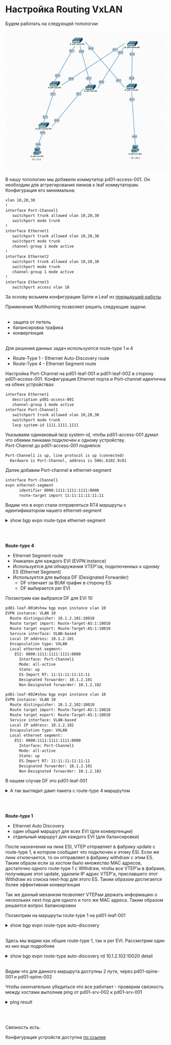 # **Настройка Routing VxLAN**

Будем работать на следующей топологии:   
  
![Topology](images/topology.png)

В нашу топологию мы добавили коммутатор pd01-access-001. Он необходим для аггрегирования линков к leaf коммутаторам.  
Конфигурация его минимальна:

```
vlan 10,20,30
!
interface Port-Channel1
   switchport trunk allowed vlan 10,20,30
   switchport mode trunk
!
interface Ethernet1
   switchport trunk allowed vlan 10,20,30
   switchport mode trunk
   channel-group 1 mode active
!
interface Ethernet2
   switchport trunk allowed vlan 10,20,30
   switchport mode trunk
   channel-group 1 mode active
!
interface Ethernet3
   switchport access vlan 10
```

За основу возьмем конфигурации Spine и Leaf из [предыдущей работы](https://github.com/aledkrv/otus_cod_learning/tree/main/lesson_6_evpnl3).

Применение Multihoming позволяет решить следующие задачи:   
 

*   защита от петель
*   балансировка трафика
*   конвергенция  
     

Для решения данных задач используются route-type 1 и 4

*   Route-Type 1 - Ethernet Auto-Discovery route
*   Route-Type 4 - Ethernet Segment route

Настройка Port-Channel на pd01-leaf-001 и pd01-leaf-002 в сторону pd01-access-001. Конфигурация Ethernet порта и Port-channel идентична на обеих устройствах:

```
interface Ethernet1
   description pd01-access-001
   channel-group 1 mode active
interface Port-Channel1
   switchport trunk allowed vlan 10,20,30
   switchport mode trunk
   lacp system-id 1111.1111.1111
```

Указываем одинаковый lacp system-id, чтобы pd01-access-001 думал что обеими линками подключен к одному устройству.  
Port-Channel до pd01-access-001 поднялся:

```
Port-Channel1 is up, line protocol is up (connected)
  Hardware is Port-Channel, address is 506c.6102.9c01
```

Далее добавим Port-channel в ethernet-segment

```
interface Port-Channel1
evpn ethernet-segment
      identifier 0000:1111:1111:1111:0000
      route-target import 11:11:11:11:11:11
```

Видим что в evpn стали отправляться RT4 маршруты с идентификатором нашего ethernet-segment
<details>
<summary>show bgp evpn route-type ethernet-segment</summary>
<image src=images/leaf-rt4.png width="500"/><br>
</details><br> 
  
 

**Route-type 4**

*   Ethernet Segment route
*   Уникален для каждого EVI (EVPN instance)
*   Используется для обнаружения VTEP'ов, подключенных к одному ES (Ethernet Segment)
*   Используется для выбора DF (Designated Forwarder)
    *   DF отвечает за BUM трафик в сторону ES
    *   DF выбирается per EVI

Посмотрим как выбрался DF для EVI 10

```
pd01-leaf-001#show bgp evpn instance vlan 10
EVPN instance: VLAN 10
  Route distinguisher: 10.1.2.101:10010
  Route target import: Route-Target-AS:1:10010
  Route target export: Route-Target-AS:1:10010
  Service interface: VLAN-based
  Local IP address: 10.1.2.101
  Encapsulation type: VXLAN
  Local ethernet segment:
    ESI: 0000:1111:1111:1111:0000
      Interface: Port-Channel1
      Mode: all-active
      State: up
      ES-Import RT: 11:11:11:11:11:11
      Designated forwarder: 10.1.2.101
      Non-Designated forwarder: 10.1.2.102
```

```
pd01-leaf-002#show bgp evpn instance vlan 10
EVPN instance: VLAN 10
  Route distinguisher: 10.1.2.102:10010
  Route target import: Route-Target-AS:1:10010
  Route target export: Route-Target-AS:1:10010
  Service interface: VLAN-based
  Local IP address: 10.1.2.102
  Encapsulation type: VXLAN
  Local ethernet segment:
    ESI: 0000:1111:1111:1111:0000
      Interface: Port-Channel1
      Mode: all-active
      State: up
      ES-Import RT: 11:11:11:11:11:11
      Designated forwarder: 10.1.2.101
      Non-Designated forwarder: 10.1.2.102
```

В нашем случае DF это pd01-leaf-001

<details>
<summary>А так выглядит дамп пакета с route-type 4 маршрутом</summary>
<image src=images/dump-rt4.png width="500"/><br>
</details><br> 

  
 

**Route-type 1**

*   Ethernet Auto Discovery
*   один общий маршрут для всех EVI (для конвергенции)
*   отдельный маршрут для каждого EVI (для балансировки)

После назначения на линк ESI, VTEP отправляет в фабрику update c route-type 1, в котором сообщает что подключен к этому ESI. Если же линк отключается, то он отправляет в фабрику withdraw с этим ES. Таким образм если за хостом было множество МАС адресов, достаточно одного route-type 1 с Withdraw, чтобы все VTEP'ы в фабрике, получившие этот update, удалили IP адрес VTEP'а, приславшего этот Withdraw из списка next-hop для этого ES. Таким образом достигается более эффективная конвергенция

Так же данный механизм позволяет VTEPам держать информацию о нескольких next-hop для одного и того же МАС адреса. Таким образом решается вопрос балансировки

Посмотрим на маршруты route-type 1 на pd01-leaf-001

<details>
<summary>show bgp evpn route-type auto-discovery</summary>
<image src=images/leaf-rt1.png width="500"/><br>
</details><br> 
  
Здесь мы видим как общие route-type 1, так и per EVI. Рассмотрим один из них еще подробнее
<details>
<summary>show bgp evpn route-type auto-discovery rd 10.1.2.102:10020 detail</summary>
<image src=images/leaf-rt1-detail.png width="500"/><br>
</details><br> 
 
  
Видим что для данного маршрута доступны 2 пути, через pd01-spine-001 и pd01-spine-002

Чтобы окончательно убедиться что все работает - проверим связность между хостами выполнив ping от pd01-srv-002 к pd01-srv-001

<details>
<summary>ping result</summary>
<image src=images/leaf-rt1-detail.png width="500"/><br>
</details><br> 

 

Связность есть.

Конфигурация устройств доступна [по ссылке](https://github.com/aledkrv/otus_cod_learning/tree/main/lesson_7_multihoming/lab_multihoming_configs)